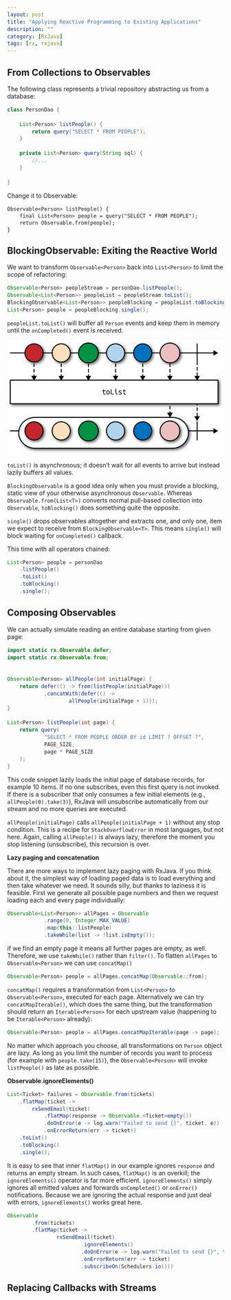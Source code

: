 ```yaml
---
layout: post
title: "Applying Reactive Programming to Existing Applications"
description: ""
category: [RxJava]
tags: [rx, rxjava]
---
```


## From Collections to Observables

The following class represents a trivial repository abstracting us from a database:

```java
class PersonDao {

    List<Person> listPeople() {
        return query("SELECT * FROM PEOPLE");
    }

    private List<Person> query(String sql) {
        //...
    }

}
```

Change it to Observable:

```
Observable<Person> listPeople() {
    final List<Person> people = query("SELECT * FROM PEOPLE");
    return Observable.from(people);
}
```

## BlockingObservable: Exiting the Reactive World

We want to transform `Observable<Person>` back into `List<Person>` to limit the scope of refactoring:

```java
Observable<Person> peopleStream = personDao.listPeople();
Observable<List<Person>> peopleList = peopleStream.toList();
BlockingObservable<List<Person>> peopleBlocking = peopleList.toBlocking();
List<Person> people = peopleBlocking.single();
```

`peopleList.toList()` will buffer all `Person` events and keep them in memory until the `onCompleted()` event is received.

![](../uploads/rprx_04in01.png)

`toList()` is asynchronous; it doesn’t wait for all events to arrive but instead lazily buffers all values.

`BlockingObservable` is a good idea only when you must provide a blocking, static view of your otherwise asynchronous `Observable`. Whereas `Observable.from(List<T>)` converts normal pull-based collection into `Observable`, `toBlocking()` does something quite the opposite.

`single()` drops observables altogether and extracts one, and only one, item we expect to receive from `BlockingObservable<T>`. This means `single()` will block waiting for `onCompleted()` callback. 

This time with all operators chained:

```java
List<Person> people = personDao
    .listPeople()
    .toList()
    .toBlocking()
    .single();
```

## Composing Observables

We can actually simulate reading an entire database starting from given page:

```java
import static rx.Observable.defer;
import static rx.Observable.from;


Observable<Person> allPeople(int initialPage) {
    return defer(() -> from(listPeople(initialPage)))
            .concatWith(defer(() ->
                    allPeople(initialPage + 1)));
}

List<Person> listPeople(int page) {
    return query(
            "SELECT * FROM PEOPLE ORDER BY id LIMIT ? OFFSET ?",
            PAGE_SIZE,
            page * PAGE_SIZE
    );
}
```

This code snippet lazily loads the initial page of database records,
for example 10 items. If no one subscribes, even this first query is not
invoked. If there is a subscriber that only consumes a few initial elements (e.g., `allPeople(0).take(3)`), RxJava will unsubscribe automatically from our stream and no more queries are executed.

`allPeople(initialPage)` calls `allPeople(initialPage + 1)` without any stop condition. This is a recipe for `StackOverflowError` in most languages, but not here. Again, calling `allPeople()` is always lazy, therefore the moment you stop listening (unsubscribe), this recursion is over. 

__Lazy paging and concatenation__

There are more ways to implement lazy paging with RxJava. If you think about it, the simplest way of loading paged data is to load everything and then take whatever we need. It sounds silly, but thanks to laziness it is feasible. First we generate all possible page numbers and then we request loading each and every page individually:

```java
Observable<List<Person>> allPages = Observable
            .range(0, Integer.MAX_VALUE)
            .map(this::listPeople)
            .takeWhile(list -> !list.isEmpty());
```

if we find an empty page it means all further pages are empty, as well. Therefore, we use `takeWhile()` rather than `filter()`. To flatten `allPages` to `Observable<Person>` we can use `concatMap()`

```java
Observable<Person> people = allPages.concatMap(Observable::from);
```

`concatMap()` requires a transformation from `List<Person>` to `Observable<Person>`, executed for each page. Alternatively we can try `concatMapIterable()`, which does the same thing, but the transformation should return an `Iterable<Person>` for each upstream value (happening to be `Iterable<Person>` already):

```java
Observable<Person> people = allPages.concatMapIterable(page -> page);
```

No matter which approach you choose, all transformations on `Person` object are lazy. As long as you limit the number of records you want to process (for example with `people.take(15)`), the `Observable<Person>` will invoke `listPeople()` as late as possible.

__Observable.ignoreElements()__

```java
List<Ticket> failures = Observable.from(tickets)
    .flatMap(ticket ->
        rxSendEmail(ticket)
            .flatMap(response -> Observable.<Ticket>empty())
            .doOnError(e -> log.warn("Failed to send {}", ticket, e))
            .onErrorReturn(err -> ticket))
    .toList()
    .toBlocking()
    .single();
```

It is easy to see that inner `flatMap()` in our example ignores `response` and returns an empty stream. In such cases, `flatMap()` is an overkill; the `ignoreElements()` operator is far more efficient. `ignoreElements()` simply ignores all emitted values and forwards `onCompleted()` or `onError()` notifications. Because we are ignoring the actual response and just deal with errors, `ignoreElements()` works great here.

```java
Observable
        .from(tickets)
        .flatMap(ticket ->
                rxSendEmail(ticket)
                        .ignoreElements()
                        .doOnError(e -> log.warn("Failed to send {}", ticket, e))
                        .onErrorReturn(err -> ticket)
                        .subscribeOn(Schedulers.io()))
```

## Replacing Callbacks with Streams

